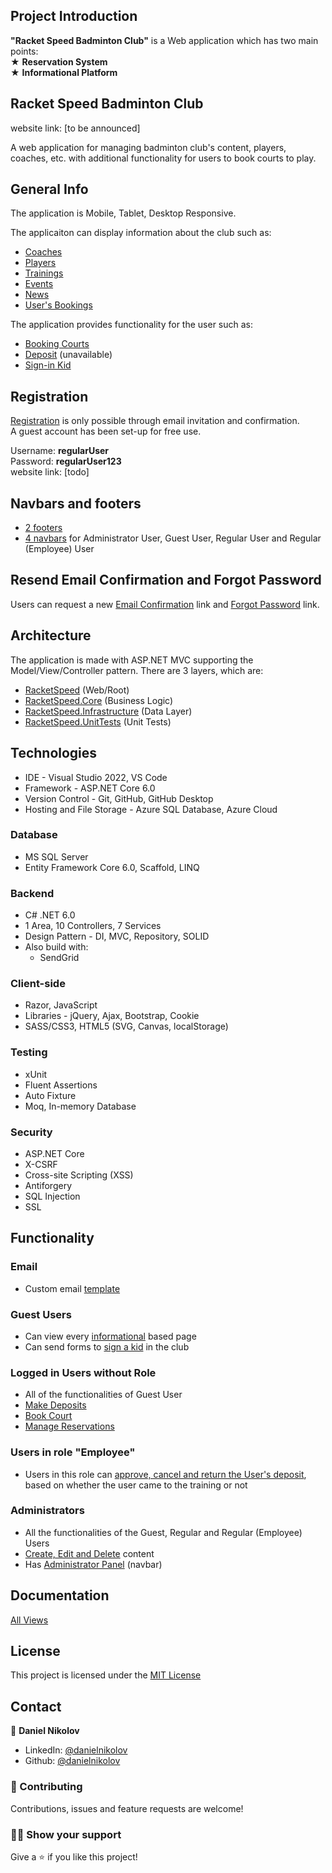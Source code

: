 ## Project Introduction

**"Racket Speed Badminton Club"** is a Web application which has two main points: <br />
   ★ **Reservation System**  <br />
   ★ **Informational Platform**

## Racket Speed Badminton Club

website link: [to be announced] <br />

A web application for managing badminton club's content, players, coaches, etc. with additional functionality for users to book courts to play. <br />

## General Info
The application is Mobile, Tablet, Desktop Responsive.

The applicaiton can display information about the club such as: 
* [Coaches](https://github.com/NikolovDaniel/SoftUniProject/blob/main/Documentation/Views/GuestAndInformationalPages/CoachesPage.png)
* [Players](https://github.com/NikolovDaniel/SoftUniProject/blob/main/Documentation/Views/GuestAndInformationalPages/PlayersPage.png)
* [Trainings](https://github.com/NikolovDaniel/SoftUniProject/blob/main/Documentation/Views/GuestAndInformationalPages/TrainingSchedulePage.png)
* [Events](https://github.com/NikolovDaniel/SoftUniProject/blob/main/Documentation/Views/GuestAndInformationalPages/EventsPage.png)
* [News](https://github.com/NikolovDaniel/SoftUniProject/blob/main/Documentation/Views/GuestAndInformationalPages/NewsPage.png)
* [User's Bookings](https://github.com/NikolovDaniel/SoftUniProject/blob/main/Documentation/Views/RegularUserPages/MyReservationsPage.png)

The application provides functionality for the user such as:
* [Booking Courts](https://github.com/NikolovDaniel/SoftUniProject/blob/main/Documentation/Views/RegularUserPages/BookCourtPage.png)
* [Deposit](https://github.com/NikolovDaniel/SoftUniProject/blob/main/Documentation/Views/RegularUserPages/DepositPage.png) (unavailable)
* [Sign-in Kid](https://github.com/NikolovDaniel/SoftUniProject/blob/main/Documentation/Views/GuestAndInformationalPages/SignFormPage.png)

## Registration
[Registration](https://github.com/NikolovDaniel/SoftUniProject/blob/main/Documentation/Views/AuthenticationPages/RegisterPage.png) is only possible through email invitation and confirmation. <br />
A guest account has been set-up for free use. <br />

Username: **regularUser** <br />
Password: **regularUser123** <br />
website link: [todo] <br />

## Navbars and footers
* [2 footers](https://github.com/NikolovDaniel/SoftUniProject/tree/main/Documentation/Views/Footers)
* [4 navbars](https://github.com/NikolovDaniel/SoftUniProject/tree/main/Documentation/Views/Navbars) for Administrator User, Guest User, Regular User and Regular (Employee) User

## Resend Email Confirmation and Forgot Password
Users can request a new [Email Confirmation](https://github.com/NikolovDaniel/SoftUniProject/blob/main/Documentation/Views/AuthenticationPages/EmailConfirmationResendPage.png) link and [Forgot Password](https://github.com/NikolovDaniel/SoftUniProject/blob/main/Documentation/Views/AuthenticationPages/ForgotPasswordPage.png) link.

## Architecture
The application is made with ASP.NET MVC supporting the Model/View/Controller pattern.
There are 3 layers, which are: 
* [RacketSpeed](https://github.com/NikolovDaniel/SoftUniProject/tree/main/RacketSpeed/RacketSpeed) (Web/Root)
* [RacketSpeed.Core](https://github.com/NikolovDaniel/SoftUniProject/tree/main/RacketSpeed/RacketSpeed.Core) (Business Logic)
* [RacketSpeed.Infrastructure](https://github.com/NikolovDaniel/SoftUniProject/tree/main/RacketSpeed/RacketSpeed.Infrastructure) (Data Layer)
* [RacketSpeed.UnitTests](https://github.com/NikolovDaniel/SoftUniProject/tree/main/RacketSpeed/RacketSpeed.UnitTests) (Unit Tests)

## Technologies
* IDE - Visual Studio 2022, VS Code
* Framework - ASP.NET Core 6.0
* Version Control - Git, GitHub, GitHub Desktop
* Hosting and File Storage - Azure SQL Database, Azure Cloud

### Database 
* MS SQL Server
* Entity Framework Core 6.0, Scaffold, LINQ

### Backend
* C# .NET 6.0
* 1 Area, 10 Controllers, 7 Services
* Design Pattern - DI, MVC, Repository, SOLID
* Also build with:
  * SendGrid
    
### Client-side
* Razor, JavaScript
* Libraries - jQuery, Ajax, Bootstrap, Cookie
* SASS/CSS3, HTML5 (SVG, Canvas, localStorage)

### Testing
* xUnit
* Fluent Assertions
* Auto Fixture
* Moq, In-memory Database

### Security
 * ASP.NET Core
 * X-CSRF
 * Cross-site Scripting (XSS)
 * Antiforgery
 * SQL Injection
 * SSL

## Functionality 
### Email
 - Custom email [template](https://github.com/NikolovDaniel/SoftUniProject/blob/main/Documentation/Views/CustomEmails/EmailTemplate.png)
### Guest Users
 - Can view every [informational](https://github.com/NikolovDaniel/SoftUniProject/tree/main/Documentation/Views/GuestAndInformationalPages) based page
 - Can send forms to [sign a kid](https://github.com/NikolovDaniel/SoftUniProject/blob/main/Documentation/Views/GuestAndInformationalPages/SignFormPage.png) in the club
### Logged in Users without Role
 - All of the functionalities of Guest User
 - [Make Deposits](https://github.com/NikolovDaniel/SoftUniProject/blob/main/Documentation/Views/RegularUserPages/DepositPage.png)
 - [Book Court](https://github.com/NikolovDaniel/SoftUniProject/blob/main/Documentation/Views/RegularUserPages/BookCourtPage.png)
 - [Manage Reservations](https://github.com/NikolovDaniel/SoftUniProject/blob/main/Documentation/Views/RegularUserPages/MyReservationsPage.png)
 ### Users in role "Employee"
  - Users in this role can [approve, cancel and return the User's deposit](https://github.com/NikolovDaniel/SoftUniProject/blob/main/Documentation/Views/EmployeePages/ReservationsToday.png), based on whether the user came to the training or not
 ### Administrators
 - All the functionalities of the Guest, Regular and Regular (Employee) Users
 - [Create, Edit and Delete](https://github.com/NikolovDaniel/SoftUniProject/tree/main/Documentation/Views/AdministratorPages) content
 - Has [Administrator Panel](https://github.com/NikolovDaniel/SoftUniProject/blob/main/Documentation/Views/Navbars/AdministratorNavbar.png) (navbar)

## Documentation

[All Views](https://github.com/NikolovDaniel/SoftUniProject/tree/main/Documentation/Views) 

## License
This project is licensed under the [MIT License](LICENSE)
  
## Contact
:boy: **Daniel Nikolov**

- LinkedIn: [@danielnikolov](https://www.linkedin.com/in/daniel-nikolov-1090aa233/)
- Github: [@danielnikolov](https://github.com/NikolovDaniel)

### :handshake: Contributing

Contributions, issues and feature requests are welcome!

### :man_astronaut: Show your support

Give a :star: if you like this project!
